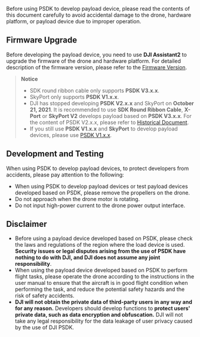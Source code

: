 
Before using PSDK to develop payload device, please read the contents of this document carefully to avoid accidental damage to the drone, hardware platform, or payload device due to improper operation.

## Firmware Upgrade
Before developing the payload device, you need to use **DJI Assistant2** to upgrade the firmware of the drone and hardware platform. For detailed description of the firmware version, please refer to the [Firmware Version](https://developer.dji.com/doc/payload-sdk-tutorial/en/whats-new/version-announcement.html).

> **Notice**
>
> * SDK round ribbon cable only supports **PSDK V3.x.x**.
> * SkyPort only supports **PSDK V1.x.x**.
> * DJI has stopped developing **PSDK V2.x.x** and SkyPort on **October 21, 2021**. It is recommended to use **SDK Round Ribbon Cable**, **X-Port** or **SkyPort V2** develops payload based on **PSDK V3.x.x**. For the content of PSDK V2.x.x, please refer to [Historical Document](https://developer.dji.com/document/2103887e-6d62-4f52-b508-348e57f69244).
> * If you still use **PSDK V1.x.x** and **SkyPort** to develop payload devices, please use [PSDK V1.x.x](https://terra-1-g.djicdn.com/71a7d383e71a4fb8887a310eb746b47f/psdk/payload-sdk-doc-1.0.zip).

## Development and Testing
When using PSDK to develop payload devices, to protect developers from accidents, please pay attention to the following:

* When using PSDK to develop payload devices or test payload devices developed based on PSDK, please remove the propellers on the drone.
* Do not approach when the drone motor is rotating.
* Do not input high-power current to the drone power output interface.

## Disclaimer
* Before using a payload device developed based on PSDK, please check the laws and regulations of the region where the load device is used. **Security issues or legal disputes arising from the use of PSDK have nothing to do with DJI, and DJI does not assume any joint responsibility**.
* When using the payload device developed based on PSDK to perform flight tasks, please operate the drone according to the instructions in the user manual to ensure that the aircraft is in good flight condition when performing the task, and reduce the potential safety hazards and the risk of safety accidents.
* **DJI will not obtain the private data of third-party users in any way and for any reason.** Developers should develop functions to **protect users' private data, such as data encryption and obfuscation.** DJI will not take any legal responsibility for the data leakage of user privacy caused by the use of DJI PSDK.


